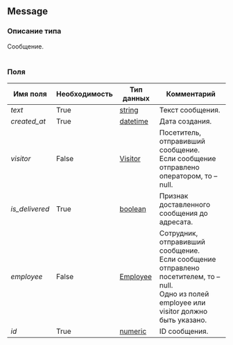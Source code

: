 
## Message

### Описание типа
Сообщение.<br/><br/>
### Поля

| Имя поля | Необходимость | Тип данных | Комментарий |
|---|---|---|---|
|*text*|True|[string](/docs/types/string.md)|Текст сообщения.<br/>|
|*created_at*|True|[datetime](/docs/types/datetime.md)|Дата создания.<br/>|
|*visitor*|False|[Visitor](/docs/types/Visitor.md)|Посетитель, отправивший сообщение.<br/>Если сообщение отправлено оператором, то – null.<br/>|
|*is_delivered*|True|[boolean](/docs/types/boolean.md)|Признак доставленного сообщения до адресата.<br/>|
|*employee*|False|[Employee](/docs/types/Employee.md)|Сотрудник, отправивший сообщение.<br/>Если сообщение отправлено посетителем, то – null.<br/>Одно из полей employee или visitor должно быть указано.<br/>|
|*id*|True|[numeric](/docs/types/numeric.md)|ID сообщения.<br/>|
